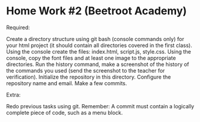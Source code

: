 # Home Work #2 (Beetroot Academy)

Required:

Create a directory structure using git bash (console commands only) for your html project (it should contain all directories covered in the first class).
Using the console create the files: index.html, script.js, style.css.
Using the console, copy the font files and at least one image to the appropriate directories.
Run the history command, make a screenshot of the history of the commands you used (send the screenshot to the teacher for verification).
Initialize the repository in this directory.
Configure the repository name and email.
Make a few commits.

Extra:

Redo previous tasks using git.
Remember: A commit must contain a logically complete piece of code, such as a menu block.
